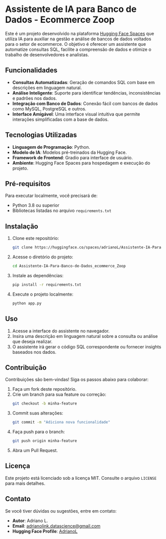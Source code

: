# Assistente de IA para Banco de Dados - Ecommerce Zoop

Este é um projeto desenvolvido na plataforma [Hugging Face Spaces](https://huggingface.co/spaces) que utiliza IA para auxiliar na gestão e análise de bancos de dados voltados para o setor de ecommerce. O objetivo é oferecer um assistente que automatize consultas SQL, facilite a compreensão de dados e otimize o trabalho de desenvolvedores e analistas.

## Funcionalidades

- **Consultas Automatizadas**: Geração de comandos SQL com base em descrições em linguagem natural.
- **Análise Inteligente**: Suporte para identificar tendências, inconsistências e padrões nos dados.
- **Integração com Banco de Dados**: Conexão fácil com bancos de dados como MySQL, PostgreSQL e outros.
- **Interface Amigável**: Uma interface visual intuitiva que permite interações simplificadas com a base de dados.

## Tecnologias Utilizadas

- **Linguagem de Programação**: Python.
- **Modelo de IA**: Modelos pré-treinados da Hugging Face.
- **Framework de Frontend**: Gradio para interface de usuário.
- **Ambiente**: Hugging Face Spaces para hospedagem e execução do projeto.

## Pré-requisitos

Para executar localmente, você precisará de:
- Python 3.8 ou superior
- Bibliotecas listadas no arquivo `requirements.txt`

## Instalação

1. Clone este repositório:
   ```bash
   git clone https://huggingface.co/spaces/adrianoL/Assistente-IA-Para-Banco-de-Dados_ecommerce_Zoop
   ```

2. Acesse o diretório do projeto:
   ```bash
   cd Assistente-IA-Para-Banco-de-Dados_ecommerce_Zoop
   ```

3. Instale as dependências:
   ```bash
   pip install -r requirements.txt
   ```

4. Execute o projeto localmente:
   ```bash
   python app.py
   ```

## Uso

1. Acesse a interface do assistente no navegador.
2. Insira uma descrição em linguagem natural sobre a consulta ou análise que deseja realizar.
3. O assistente irá gerar o código SQL correspondente ou fornecer insights baseados nos dados.

## Contribuição

Contribuições são bem-vindas! Siga os passos abaixo para colaborar:

1. Faça um fork deste repositório.
2. Crie um branch para sua feature ou correção:
   ```bash
   git checkout -b minha-feature
   ```
3. Commit suas alterações:
   ```bash
   git commit -m "Adiciona nova funcionalidade"
   ```
4. Faça push para o branch:
   ```bash
   git push origin minha-feature
   ```
5. Abra um Pull Request.

## Licença

Este projeto está licenciado sob a licença MIT. Consulte o arquivo `LICENSE` para mais detalhes.

## Contato

Se você tiver dúvidas ou sugestões, entre em contato:
- **Autor**: Adriano L.
- **Email**: [adrianolink.datascience@gmail.com](mailto:adrianolink.datascience@gmail.com)
- **Hugging Face Profile**: [AdrianoL](https://huggingface.co/adrianoL)
